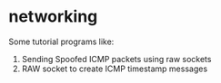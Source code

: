 # networking
Some tutorial programs like:
1. Sending Spoofed ICMP packets using raw sockets
2. RAW socket to create ICMP timestamp messages
